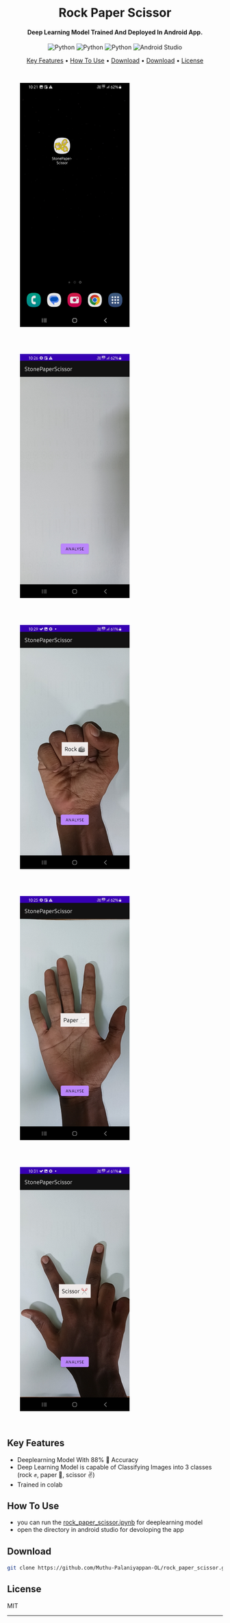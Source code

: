  
<h1 align="center">
  <br>
  Rock Paper Scissor
  <br>
</h1>

<h4 align="center">Deep Learning Model Trained And Deployed In Android App. </h4>

<p align="center">
    <img src="https://img.shields.io/badge/TensorFlow-%23FF6F00.svg?style=for-the-badge&logo=TensorFlow&logoColor=white" alt="Python">
    <img src="https://img.shields.io/badge/Keras-%23D00000.svg?style=for-the-badge&logo=Keras&logoColor=white" alt="Python">
    <img src="https://img.shields.io/badge/python-3670A0?style=for-the-badge&logo=python&logoColor=ffdd54" alt="Python">
    <img src="https://img.shields.io/badge/Android%20Studio-3DDC84.svg?style=for-the-badge&logo=android-studio&logoColor=white" alt="Android Studio">
</p>

<p align="center">
  <a href="#key-features">Key Features</a> •
  <a href="#how-to-use">How To Use</a> •
  <a href="#download">Download</a> •
  <a href="#contact-us">Download</a> •
  <a href="#license">License</a>
</p>

<div>
    <img src="assets/app.jpg" alt="Mobile App" style="width: 256px; height: auto; margin: 30px">
    <img src="assets/ui.jpg" alt="Mobile UI" style="width: 256px; height: auto; margin: 30px">
    <img src="assets/rock.jpg" alt="Mobile UI" style="width: 256px; height: auto; margin: 30px">
    <img src="assets/paper.jpg" alt="Mobile UI" style="width: 256px; height: auto; margin: 30px">
    <img src="assets/scissor.jpg" alt="Mobile UI" style="width: 256px; height: auto; margin: 30px">
</div>

## Key Features

* Deeplearning Model With 88% 💪 Accuracy
* Deep Learning Model is capable of Classifying Images into 3 classes (rock ✊, paper 🤚, scissor ✌️)
* Trained in colab

## How To Use

- you can run the [rock_paper_scissor.ipynb](rock_paper_scissor.ipynb) for deeplearning model
- open the directory in android studio for devoloping the app


## Download

```sh
git clone https://github.com/Muthu-Palaniyappan-OL/rock_paper_scissor.git
```

## License

MIT

---
